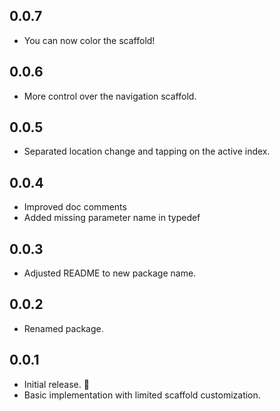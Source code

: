 ## 0.0.7
* You can now color the scaffold!

## 0.0.6
* More control over the navigation scaffold.

## 0.0.5
* Separated location change and tapping on the active index.

## 0.0.4
* Improved doc comments
* Added missing parameter name in typedef

## 0.0.3

* Adjusted README to new package name.

## 0.0.2

* Renamed package.

## 0.0.1

* Initial release. 🎉
* Basic implementation with limited scaffold customization.


